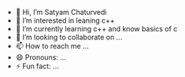 - 👋 Hi, I’m Satyam Chaturvedi
- 👀 I’m interested in leaning c++
- 🌱 I’m currently learning c++ and know basics of c
- 💞️ I’m looking to collaborate on ...
- 📫 How to reach me ...
- 😄 Pronouns: ...
- ⚡ Fun fact: ...

<!---
caffeicsatyam/caffeicsatyam is a ✨ special ✨ repository because its `README.md` (this file) appears on your GitHub profile.
You can click the Preview link to take a look at your changes.
--->
